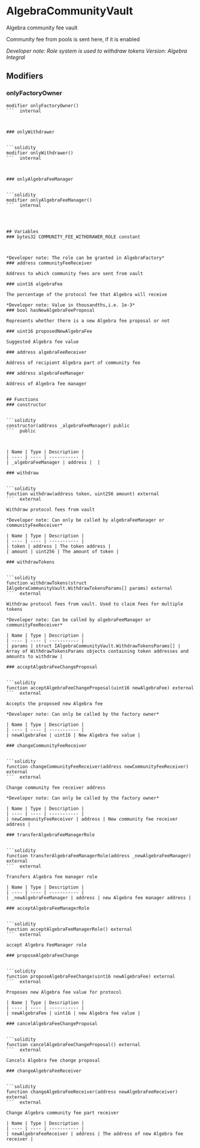 

# AlgebraCommunityVault


Algebra community fee vault

Community fee from pools is sent here, if it is enabled

*Developer note: Role system is used to withdraw tokens
Version: Algebra Integral*

## Modifiers
### onlyFactoryOwner


```solidity
modifier onlyFactoryOwner()
```  internal



### onlyWithdrawer


```solidity
modifier onlyWithdrawer()
```  internal



### onlyAlgebraFeeManager


```solidity
modifier onlyAlgebraFeeManager()
```  internal




## Variables
### bytes32 COMMUNITY_FEE_WITHDRAWER_ROLE constant



*Developer note: The role can be granted in AlgebraFactory*
### address communityFeeReceiver 

Address to which community fees are sent from vault

### uint16 algebraFee 

The percentage of the protocol fee that Algebra will receive

*Developer note: Value in thousandths,i.e. 1e-3*
### bool hasNewAlgebraFeeProposal 

Represents whether there is a new Algebra fee proposal or not

### uint16 proposedNewAlgebraFee 

Suggested Algebra fee value

### address algebraFeeReceiver 

Address of recipient Algebra part of community fee

### address algebraFeeManager 

Address of Algebra fee manager


## Functions
### constructor


```solidity
constructor(address _algebraFeeManager) public
```  public



| Name | Type | Description |
| ---- | ---- | ----------- |
| _algebraFeeManager | address |  |

### withdraw


```solidity
function withdraw(address token, uint256 amount) external
```  external

Withdraw protocol fees from vault

*Developer note: Can only be called by algebraFeeManager or communityFeeReceiver*

| Name | Type | Description |
| ---- | ---- | ----------- |
| token | address | The token address |
| amount | uint256 | The amount of token |

### withdrawTokens


```solidity
function withdrawTokens(struct IAlgebraCommunityVault.WithdrawTokensParams[] params) external
```  external

Withdraw protocol fees from vault. Used to claim fees for multiple tokens

*Developer note: Can be called by algebraFeeManager or communityFeeReceiver*

| Name | Type | Description |
| ---- | ---- | ----------- |
| params | struct IAlgebraCommunityVault.WithdrawTokensParams[] | Array of WithdrawTokensParams objects containing token addresses and amounts to withdraw |

### acceptAlgebraFeeChangeProposal


```solidity
function acceptAlgebraFeeChangeProposal(uint16 newAlgebraFee) external
```  external

Accepts the proposed new Algebra fee

*Developer note: Can only be called by the factory owner*

| Name | Type | Description |
| ---- | ---- | ----------- |
| newAlgebraFee | uint16 | New Algebra fee value |

### changeCommunityFeeReceiver


```solidity
function changeCommunityFeeReceiver(address newCommunityFeeReceiver) external
```  external

Change community fee receiver address

*Developer note: Can only be called by the factory owner*

| Name | Type | Description |
| ---- | ---- | ----------- |
| newCommunityFeeReceiver | address | New community fee receiver address |

### transferAlgebraFeeManagerRole


```solidity
function transferAlgebraFeeManagerRole(address _newAlgebraFeeManager) external
```  external

Transfers Algebra fee manager role

| Name | Type | Description |
| ---- | ---- | ----------- |
| _newAlgebraFeeManager | address | new Algebra fee manager address |

### acceptAlgebraFeeManagerRole


```solidity
function acceptAlgebraFeeManagerRole() external
```  external

accept Algebra FeeManager role

### proposeAlgebraFeeChange


```solidity
function proposeAlgebraFeeChange(uint16 newAlgebraFee) external
```  external

Proposes new Algebra fee value for protocol

| Name | Type | Description |
| ---- | ---- | ----------- |
| newAlgebraFee | uint16 | new Algebra fee value |

### cancelAlgebraFeeChangeProposal


```solidity
function cancelAlgebraFeeChangeProposal() external
```  external

Cancels Algebra fee change proposal

### changeAlgebraFeeReceiver


```solidity
function changeAlgebraFeeReceiver(address newAlgebraFeeReceiver) external
```  external

Change Algebra community fee part receiver

| Name | Type | Description |
| ---- | ---- | ----------- |
| newAlgebraFeeReceiver | address | The address of new Algebra fee receiver |

